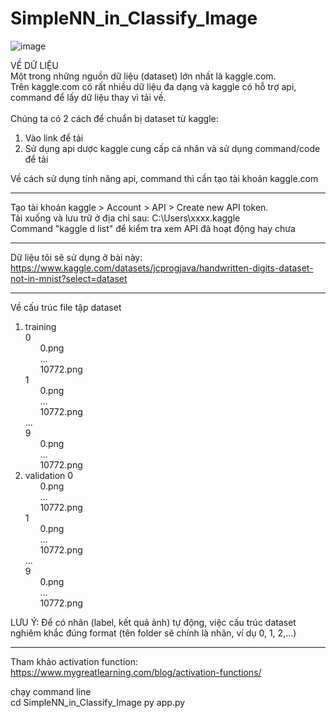 # SimpleNN_in_Classify_Image
![image](https://user-images.githubusercontent.com/96035211/184624807-649cbcdd-7d7f-4f23-aa22-2f1aad445bcb.png)

VỀ DỮ LIỆU<br>
Một trong những nguồn dữ liệu (dataset) lớn nhất là kaggle.com.<br>
Trên kaggle.com có rất nhiều dữ liệu đa dạng và kaggle có hỗ trợ api, command để lấy dữ liệu thay vì tải về.<br>
<br>
Chúng ta có 2 cách để chuẩn bị dataset từ kaggle:
1. Vào link để tải
2. Sử dụng api dược kaggle cung cấp cá nhân và sử dụng command/code để tải

Về cách sử dụng tính năng api, command thì cần tạo tài khoản kaggle.com<br>
****
Tạo tài khoản kaggle > Account > API > Create new API token. <br>
Tải xuống và lưu trữ ở địa chỉ sau: C:\Users\xxxx\.kaggle <br>
Command "kaggle d list" để kiểm tra xem API đã hoạt động hay chưa
****
Dữ liệu tôi sẽ sử dụng ở bài này: <br>
https://www.kaggle.com/datasets/jcprogjava/handwritten-digits-dataset-not-in-mnist?select=dataset <br>
****
Về cấu trúc file tập dataset
1. training <br>
   0 <br>
&nbsp;&nbsp;&nbsp;&nbsp;&nbsp;&nbsp;0.png <br>
&nbsp;&nbsp;&nbsp;&nbsp;&nbsp;&nbsp;... <br>
&nbsp;&nbsp;&nbsp;&nbsp;&nbsp;&nbsp;10772.png <br>
   1 <br>
&nbsp;&nbsp;&nbsp;&nbsp;&nbsp;&nbsp;0.png <br>
&nbsp;&nbsp;&nbsp;&nbsp;&nbsp;&nbsp;... <br>
&nbsp;&nbsp;&nbsp;&nbsp;&nbsp;&nbsp;10772.png <br>
   ... <br>
   9 <br>
&nbsp;&nbsp;&nbsp;&nbsp;&nbsp;&nbsp;0.png <br>
&nbsp;&nbsp;&nbsp;&nbsp;&nbsp;&nbsp;... <br>
&nbsp;&nbsp;&nbsp;&nbsp;&nbsp;&nbsp;10772.png <br>
2. validation
   0 <br>
&nbsp;&nbsp;&nbsp;&nbsp;&nbsp;&nbsp;0.png <br>
&nbsp;&nbsp;&nbsp;&nbsp;&nbsp;&nbsp;... <br>
&nbsp;&nbsp;&nbsp;&nbsp;&nbsp;&nbsp;10772.png <br>
   1 <br>
&nbsp;&nbsp;&nbsp;&nbsp;&nbsp;&nbsp;0.png <br>
&nbsp;&nbsp;&nbsp;&nbsp;&nbsp;&nbsp;... <br>
&nbsp;&nbsp;&nbsp;&nbsp;&nbsp;&nbsp;10772.png <br>
   ... <br>
   9 <br>
&nbsp;&nbsp;&nbsp;&nbsp;&nbsp;&nbsp;0.png <br>
&nbsp;&nbsp;&nbsp;&nbsp;&nbsp;&nbsp;... <br>
&nbsp;&nbsp;&nbsp;&nbsp;&nbsp;&nbsp;10772.png <br>

LƯU Ý: Để có nhãn (label, kết quả ảnh) tự động, việc cấu trúc dataset nghiêm khắc đúng format (tên folder sẽ chính là nhãn, ví dụ 0, 1, 2,...) <br>
****
Tham khảo activation function: https://www.mygreatlearning.com/blog/activation-functions/ <br>

chạy command line <br>
cd SimpleNN_in_Classify_Image
py app.py
